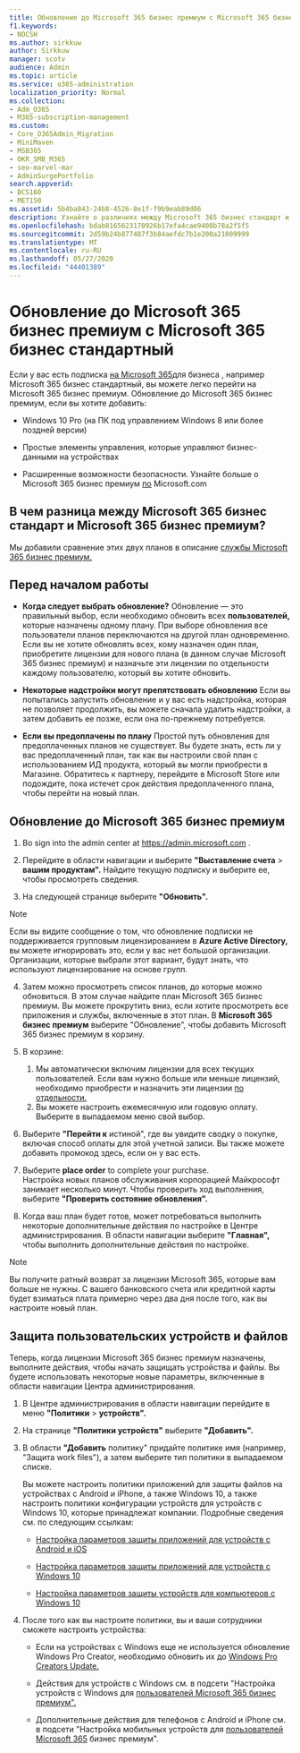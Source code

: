 ```yaml
---
title: Обновление до Microsoft 365 бизнес премиум с Microsoft 365 бизнес стандартный
f1.keywords:
- NOCSH
ms.author: sirkkuw
author: Sirkkuw
manager: scotv
audience: Admin
ms.topic: article
ms.service: o365-administration
localization_priority: Normal
ms.collection:
- Adm_O365
- M365-subscription-management
ms.custom:
- Core_O365Admin_Migration
- MiniMaven
- MSB365
- OKR_SMB_M365
- seo-marvel-mar
- AdminSurgePortfolio
search.appverid:
- BCS160
- MET150
ms.assetid: 5b4ba843-24b8-4526-8e1f-f9b9eab89d06
description: Узнайте о различиях между Microsoft 365 бизнес стандарт и Microsoft 365 бизнес премиум и о том, как можно перейти на Microsoft 365 бизнес премиум.
ms.openlocfilehash: bdab8165623170926b17efa4cae9408b78a2f5f5
ms.sourcegitcommit: 2d59b24b877487f3b84aefdc7b1e200a21009999
ms.translationtype: MT
ms.contentlocale: ru-RU
ms.lasthandoff: 05/27/2020
ms.locfileid: "44401389"
---
```

# <a name="upgrade-to-microsoft-365-business-premium-from-microsoft-365-business-standard"></a>Обновление до Microsoft 365 бизнес премиум с Microsoft 365 бизнес стандартный

Если у вас есть подписка [на Microsoft 365](https://products.office.com/compare-all-microsoft-office-products-4-column?activetab=tab:primaryr2)для бизнеса , например Microsoft 365 бизнес стандартный, вы можете легко перейти на Microsoft 365 бизнес премиум. Обновление до Microsoft 365 бизнес премиум, если вы хотите добавить:

- Windows 10 Pro (на ПК под управлением Windows 8 или более поздней версии)

- Простые элементы управления, которые управляют бизнес-данными на устройствах

- Расширенные возможности безопасности.
Узнайте больше о Microsoft 365 бизнес премиум [по](https://www.microsoft.com/microsoft-365/business) Microsoft.com

## <a name="whats-the-difference-between-microsoft-365-business-standard-and-microsoft-365-business-premium"></a>В чем разница между Microsoft 365 бизнес стандарт и Microsoft 365 бизнес премиум?

Мы добавили сравнение этих двух планов в описание [службы Microsoft 365 бизнес премиум.](https://docs.microsoft.com/office365/servicedescriptions/microsoft-365-service-descriptions/microsoft-365-business-service-description) 

## <a name="before-you-get-started"></a>Перед началом работы

- **Когда следует выбрать обновление?** Обновление — это правильный выбор, если необходимо обновить всех **пользователей,** которые назначены одному плану. При выборе обновления все пользователи планов переключаются на другой план одновременно. Если вы не хотите обновлять всех, кому назначен один план, приобретите лицензии для нового плана (в [](../admin/manage/assign-licenses-to-users.md) данном случае Microsoft 365 бизнес премиум) и назначьте эти лицензии по отдельности каждому пользователю, который вы хотите обновить.

- **Некоторые надстройки могут препятствовать обновлению** Если вы попытались запустить обновление и у вас есть надстройка, которая не позволяет продолжить, вы можете сначала удалить надстройки, а затем добавить ее позже, если она по-прежнему потребуется.

- **Если вы предоплачены по плану** Простой путь обновления для предоплаченных планов не существует. Вы будете знать, есть ли у вас предоплаченный план, так как вы настроили свой план с использованием ИД продукта, который вы могли приобрести в Магазине. Обратитесь к партнеру, перейдите в Microsoft Store или подождите, пока истечет срок действия предоплаченного плана, чтобы перейти на новый план.

## <a name="upgrade-to-microsoft-365-business-premium"></a>Обновление до Microsoft 365 бизнес премиум

1. Во sign into the admin center at <a href="https://go.microsoft.com/fwlink/p/?linkid=837890" target="_blank">https://admin.microsoft.com</a> .

2. Перейдите в области навигации и выберите **"Выставление счета** \> **вашим продуктам".** Найдите текущую подписку и выберите ее, чтобы просмотреть сведения.

3. На следующей странице выберите **"Обновить".**

  > [!NOTE]
  > Если вы видите сообщение о том, что обновление подписки не поддерживается групповым лицензированием в **Azure Active Directory,** вы можете игнорировать это, если у вас нет большой организации. Организации, которые выбрали этот вариант, будут знать, что используют лицензирование на основе групп.

4. Затем можно просмотреть список планов, до которые можно обновиться. В этом случае найдите план Microsoft 365 бизнес премиум. Вы можете прокрутить вниз, если хотите просмотреть все приложения и службы, включенные в этот план. В **Microsoft 365 бизнес премиум** выберите "Обновление", чтобы добавить Microsoft 365 бизнес премиум в корзину. 

5. В корзине:

    1. Мы автоматически включим лицензии для всех текущих пользователей. Если вам нужно больше или меньше лицензий, необходимо приобрести и назначить эти лицензии [по отдельности.](../admin/manage/assign-licenses-to-users.md)  
    2. Вы можете настроить ежемесячную или годовую оплату. Выберите в выпадаемом меню свой выбор.

6. Выберите **"Перейти к** истиной", где вы увидите сводку о покупке, включая способ оплаты для этой учетной записи. Вы также можете добавить промокод здесь, если он у вас есть.

7. Выберите **place order** to complete your purchase.\
Настройка новых планов обслуживания корпорацией Майкрософт занимает несколько минут. Чтобы проверить ход выполнения, выберите **"Проверить состояние обновления".**

8. Когда ваш план будет готов, может потребоваться выполнить некоторые дополнительные действия по настройке в Центре администрирования. В области навигации выберите **"Главная",** чтобы выполнить дополнительные действия по настройке.

> [!NOTE]
> Вы получите ратный возврат за лицензии Microsoft 365, которые вам больше не нужны. С вашего банковского счета или кредитной карты будет взиматься плата примерно через два дня после того, как вы настроите новый план.
  
## <a name="protect-user-devices-and-files"></a>Защита пользовательских устройств и файлов

Теперь, когда лицензии Microsoft 365 бизнес премиум назначены, выполните действия, чтобы начать защищать устройства и файлы. Вы будете использовать некоторые новые параметры, включенные в области навигации Центра администрирования.
  
1. В Центре администрирования в области навигации перейдите в меню **"Политики** \> **устройств".**

2. На странице **"Политики устройств"** выберите **"Добавить".**

3. В области **"Добавить** политику" придайте политике имя (например, "Защита work files"), а затем выберите тип политики в выпадаемом списке. 

    Вы можете настроить политики приложений для защиты файлов на устройствах с Android и iPhone, а также Windows 10, а также настроить политики конфигурации устройств для устройств с Windows 10, которые принадлежат компании. Подробные сведения см. по следующим ссылкам:

    - [Настройка параметров защиты приложений для устройств с Android и iOS](app-protection-settings-for-android-and-ios.md)

    - [Настройка параметров защиты приложений для устройств с Windows 10](protection-settings-for-windows-10-devices.md)

    - [Настройка параметров защиты устройств для компьютеров с Windows 10](protection-settings-for-windows-10-pcs.md)

4. После того как вы настроите политики, вы и ваши сотрудники сможете настроить устройства:

    - Если на устройствах с Windows еще не используется обновление Windows Pro Creator, необходимо обновить их до [Windows Pro Creators Update.](upgrade-to-windows-pro-creators-update.md)

    - Действия для устройств с Windows см. в подсети "Настройка устройств с Windows для [пользователей Microsoft 365 бизнес премиум".](set-up-windows-devices.md)

    - Дополнительные действия для телефонов с Android и iPhone см. в подсети "Настройка мобильных устройств для [пользователей Microsoft 365](set-up-mobile-devices.md) бизнес премиум".